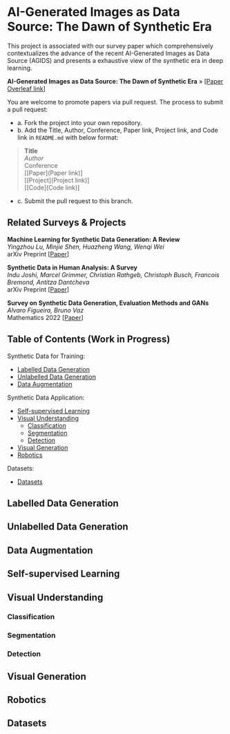# AI-Generated Images as Data Source: The Dawn of Synthetic Era
This project is associated with our survey paper which comprehensively contextualizes the advance of the recent AI-Generated Images as Data Source (AGIDS) and presents a exhaustive view of the synthetic era in deep learning.

**AI-Generated Images as Data Source: The Dawn of Synthetic Era** » [[Paper Overleaf link](https://www.overleaf.com/2721143181hysckdgbdyqd)]

You are welcome to promote papers via pull request.
The process to submit a pull request:
- a. Fork the project into your own repository.
- b. Add the Title, Author, Conference, Paper link, Project link, and Code link in `README.md` with below format:
>**Title**<br>
>*Author*<br>
>Conference  
>[[Paper](Paper link)]  
>[[Project](Project link)]  
>[[Code](Code link)]  
- c. Submit the pull request to this branch.

## Related Surveys & Projects
**Machine Learning for Synthetic Data Generation: A Review**  
*Yingzhou Lu, Minjie Shen, Huazheng Wang, Wenqi Wei*  
arXiv Preprint [[Paper](https://arxiv.org/abs/2302.04062)]

**Synthetic Data in Human Analysis: A Survey**  
*Indu Joshi, Marcel Grimmer, Christian Rathgeb, Christoph Busch, Francois Bremond, Antitza Dantcheva*  
arXiv Preprint [[Paper](https://arxiv.org/abs/2208.09191)]

**Survey on Synthetic Data Generation, Evaluation Methods and GANs**  
*Alvaro Figueira, Bruno Vaz*  
Mathematics 2022 [[Paper](https://www.mdpi.com/2227-7390/10/15/2733)]

## Table of Contents (Work in Progress)
Synthetic Data for Training:
- [Labelled Data Generation](#LabelledDataGeneration-link)
- [Unlabelled Data Generation](#UnlabelledDataGeneration-link)
- [Data Augmentation](#DataAugmentation-link)

Synthetic Data Application:
- [Self-supervised Learning](#SelfsupervisedLearning-link)
- [Visual Understanding](#VisualUnderstanding-link)
  - [Classification](#Classification-link)
  - [Segmentation](#Segmentation-link)
  - [Detection](#Detection-link)
- [Visual Generation](#VisualGeneration-link)
- [Robotics](#Robotics-link)

Datasets:
- [Datasets](#Datasets-link)

## Labelled Data Generation
<a id="LabelledDataGeneration-link"></a>

## Unlabelled Data Generation
<a id="UnlabelledDataGeneration-link"></a>

## Data Augmentation
<a id="DataAugmentation-link"></a>

## Self-supervised Learning
<a id="SelfsupervisedLearning-link"></a>

## Visual Understanding
<a id="VisualUnderstanding-link"></a>

### Classification
<a id="Classification-link"></a>

### Segmentation
<a id="Segmentation-link"></a>

### Detection
<a id="Detection-link"></a>

## Visual Generation
<a id="VisualGeneration-link"></a>

## Robotics
<a id="Robotics-link"></a>

## Datasets
<a id="Datasets-link"></a>
